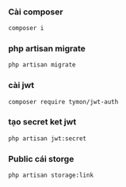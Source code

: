 ### Cài composer
```sh
composer i
```
### php artisan migrate
```sh
php artisan migrate
```
### cài jwt
```sh
composer require tymon/jwt-auth
```
### tạo secret ket jwt
```sh
php artisan jwt:secret
```
### Public cái storge
```sh
php artisan storage:link
```
